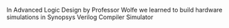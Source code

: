 In Advanced Logic Design by Professor Wolfe we learned to build hardware simulations in Synopsys Verilog Compiler Simulator

